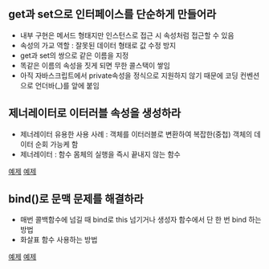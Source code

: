 ## get과 set으로 인터페이스를 단순하게 만들어라 
- 내부 구현은 메서드 형태지만 인스턴스로 접근 시 속성처럼 접근할 수 있음 
- 속성의 가교 역할 : 잘못된 데이터 형태로 값 수정 방지
- get과 set의 쌍으로 같은 이름을 지정
- 똑같은 이름의 속성을 짓게 되면 무한 콜스택이 쌓임 
- 아직 자바스크립트에서 private속성을 정식으로 지원하지 않기 때문에 코딩 컨벤션으로 언더바(_)를 앞에 붙임 

## 제너레이터로 이터러블 속성을 생성하라 
- 제너레이터 유용한 사용 사례 : 객체를 이터러블로 변환하여 복잡한(중첩) 객체의 데이터 순회 가능케 함 
- 제너레이터 : 함수 몸체의 실행을 즉시 끝내지 않는 함수 

[예제](https://github.com/pjaeyoung/simplifying-javascript/blob/main/08/generator/problem.ts)
[예제](https://github.com/pjaeyoung/simplifying-javascript/blob/main/08/generator/generator.ts)

## bind()로 문맥 문제를 해결하라 
- 매번 콜백함수에 넘길 때 bind로 this 넘기거나 생성자 함수에서 단 한 번 bind 하는 방법
- 화살표 함수 사용하는 방법 

[예제](https://github.com/pjaeyoung/simplifying-javascript/blob/main/08/bind/problem.ts)
[예제](https://github.com/pjaeyoung/simplifying-javascript/blob/main/08/bind/bind.ts)
